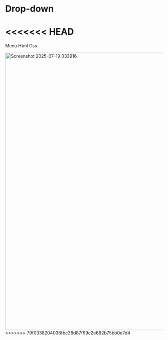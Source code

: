 # Drop-down
<<<<<<< HEAD
=======
Menu Html Css 

<img width="1897" height="881" alt="Screenshot 2025-07-19 033916" src="https://github.com/user-attachments/assets/a1e32d90-de21-430b-a736-dae855be7fd3" />
>>>>>>> 79f0338204038fbc38d87f99c2e692b75bb0e7d4
